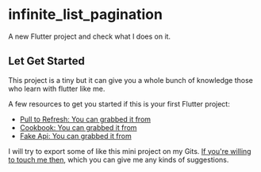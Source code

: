 # infinite_list_pagination

A new Flutter project and check what I does on it.

## Let Get Started

This project is a tiny but it can give you a whole bunch of knowledge those who learn with flutter like me.

A few resources to get you started if this is your first Flutter project:

- [Pull to Refresh: You can grabbed it from](https://pub.dev/packages/pull_to_refresh)
- [Cookbook: You can grabbed it from](https://pub.dev/packages/http)
- [Fake Api: You can grabbed it from](https://instantwebtools.net/fake-rest-api)

I will try to export some of like this mini project on my Gits.
[If you're willing to touch me then](https://www.facebook.com/chanlaymcmm), which you can give me any kinds of suggestions.
